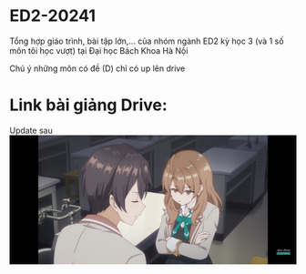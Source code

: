# ED2-20241
<p>
Tổng hợp giáo trình, bài tập lớn,... của nhóm ngành ED2 kỳ học 3 (và 1 số môn tôi học vượt) tại Đại học Bách Khoa Hà Nội
</p>

<p>
Chú ý những môn có đề (D) chỉ có up lên drive
</p>

# Link bài giảng Drive:
Update sau
<href>![>-<](asset/masha_angry.jpg)</href>
